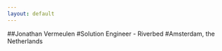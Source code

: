 ```yaml
---
layout: default
---
```


##Jonathan Vermeulen
#Solution Engineer - Riverbed
#Amsterdam, the Netherlands

